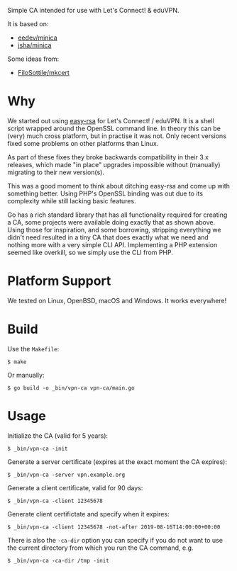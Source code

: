 Simple CA intended for use with Let's Connect! & eduVPN.

It is based on:

* [eedev/minica](https://github.com/eedev/minica)
* [jsha/minica](https://github.com/jsha/minica)

Some ideas from:

* [FiloSottile/mkcert](https://github.com/FiloSottile/mkcert)

# Why

We started out using [easy-rsa](https://github.com/OpenVPN/easy-rsa) for Let's 
Connect! / eduVPN. It is a shell script wrapped around the OpenSSL command 
line. In theory this can be (very) much cross platform, but in practise it was 
not. Only recent versions fixed some problems on other platforms than Linux.

As part of these fixes they broke backwards compatibility in their 3.x 
releases, which made "in place" upgrades impossible without (manually)
migrating to their new version(s). 

This was a good moment to think about ditching easy-rsa and come up with 
something better. Using PHP's OpenSSL binding was out due to its complexity 
while still lacking basic features.

Go has a rich standard library that has all functionality required for creating
a CA, some projects were available doing exactly that as shown above. Using 
those for inspiration, and some borrowing, stripping everything we didn't need 
resulted in a tiny CA that does exactly what we need and nothing more with a
very simple CLI API. Implementing a PHP extension seemed like overkill, so 
we simply use the CLI from PHP.

# Platform Support

We tested on Linux, OpenBSD, macOS and Windows. It works everywhere!

# Build

Use the `Makefile`:

    $ make

Or manually:

    $ go build -o _bin/vpn-ca vpn-ca/main.go

# Usage

Initialize the CA (valid for 5 years):

    $ _bin/vpn-ca -init

Generate a server certificate (expires at the exact moment the CA expires):

    $ _bin/vpn-ca -server vpn.example.org

Generate a client certificate, valid for 90 days:

    $ _bin/vpn-ca -client 12345678

Generate client certifictate and specify when it expires:

    $ _bin/vpn-ca -client 12345678 -not-after 2019-08-16T14:00:00+00:00

There is also the `-ca-dir` option you can specify if you do not want to use
the current directory from which you run the CA command, e.g.

    $ _bin/vpn-ca -ca-dir /tmp -init
